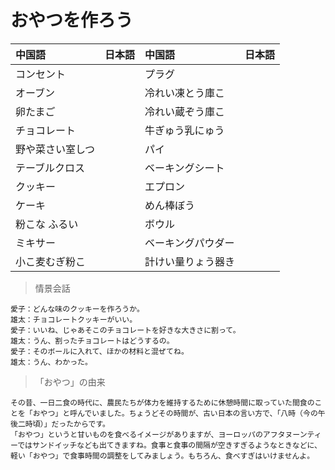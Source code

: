 # おやつを作ろう

| 中国語        | 日本語 | 中国語        | 日本語 |
| :------------ | :----- | :------------ | :----- |
| <ruby>コンセント</ruby> |        | <ruby>プラグ</ruby> |        |
| <ruby>オーブン</ruby> |        | <ruby>冷れい凍とう庫こ</ruby> |        |
| <ruby>卵たまご</ruby> |        | <ruby>冷れい蔵ぞう庫こ</ruby> |        |
| <ruby>チョコレート</ruby> |        | <ruby>牛ぎゅう乳にゅう</ruby> |        |
| <ruby>野や菜さい室しつ</ruby> |        | <ruby>パイ</ruby> |        |
| <ruby>テーブルクロス</ruby> |        | <ruby>ベーキングシート</ruby> |        |
| <ruby>クッキー</ruby> |        | <ruby>エプロン</ruby> |        |
| <ruby>ケーキ</ruby> |        | <ruby>めん棒ぼう</ruby> |        |
| <ruby>粉こな ふるい</ruby> |        | <ruby>ボウル</ruby> |        |
| <ruby>ミキサー</ruby> |        | <ruby>ベーキングパウダー</ruby> |        |
| <ruby>小こ麦むぎ粉こ</ruby> |        | <ruby>計けい量りょう器き</ruby> |        |

> 情景会話

```text
愛子：どんな味のクッキーを作ろうか。
雄太：チョコレートクッキーがいい。
愛子：いいね、じゃあそこのチョコレートを好きな大きさに割って。
雄太：うん、割ったチョコレートはどうするの。
愛子：そのボールに入れて、ほかの材料と混ぜてね。
雄太：うん、わかった。
```

> 「おやつ」の由来

```text
その昔、一日二食の時代に、農民たちが体力を維持するために休憩時間に取っていた間食のことを「おやつ」と呼んでいました。ちょうどその時間が、古い日本の言い方で、「八時（今の午後二時頃）」だったからです。
「おやつ」というと甘いものを食べるイメージがありますが、ヨーロッパのアフタヌーンティーではサンドイッチなども出てきますね。食事と食事の間隔が空きすぎるようなときなどに、軽い「おやつ」で食事時間の調整をしてみましょう。もちろん、食べすぎはいけませんよ。
```
